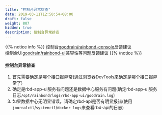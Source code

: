 ```yaml
---
title: "控制台异常排查"
date: 2019-03-11T12:50:54+08:00
draft: false
weight: 807
hidden: true
description: 控制台异常排查
---
```


{{% notice info %}}
控制台[goodrain/rainbond-console](https://github.com/goodrain/rainbond-console/issues/new)反馈建议  
控制台UI[goodrain/rainbond-ui](https://github.com/goodrain/rainbond-ui/issues/new)兼容性等问题反馈建议
{{% /notice %}}

#### 控制台异常排查

1. 首先需要确定是哪个接口报异常(通过浏览器DevTools来确定是哪个接口报异常了)
2. 确定是rbd-app-ui服务有问题还是数据中心服务有问题(确定rbd-app-ui服务日志`/opt/rainbond/logs/rbd-app-ui/goodrain.log`)
3. 如果数据中心无明显错误，请确定rbd-api是否有明显报错(使用`journalctl`/`systemctl`/`docker logs`来查看rbd-api的日志)